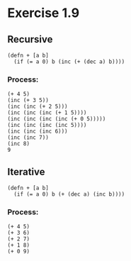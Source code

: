 Exercise 1.9
============

Recursive
---------

    (defn + [a b]
      (if (= a 0) b (inc (+ (dec a) b))))

### Process:

    (+ 4 5)
    (inc (+ 3 5))
    (inc (inc (+ 2 5)))
    (inc (inc (inc (+ 1 5))))
    (inc (inc (inc (inc (+ 0 5)))))
    (inc (inc (inc (inc 5))))
    (inc (inc (inc 6)))
    (inc (inc 7))
    (inc 8)
    9


Iterative
---------

    (defn + [a b]
      (if (= a 0) b (+ (dec a) (inc b))))

### Process:

    (+ 4 5)
    (+ 3 6)
    (+ 2 7)
    (+ 1 8)
    (+ 0 9)
